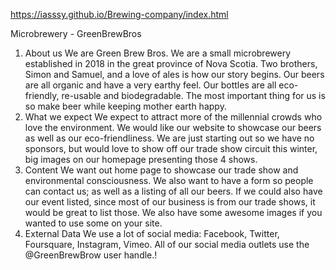 https://iasssy.github.io/Brewing-company/index.html

Microbrewery - GreenBrewBros
1. About us
We are Green Brew Bros. We are a small microbrewery established in 2018 in the great
province of Nova Scotia. Two brothers, Simon and Samuel, and a love of ales is how our story
begins. Our beers are all organic and have a very earthy feel. Our bottles are all eco-friendly,
re-usable and biodegradable. The most important thing for us is so make beer while keeping
mother earth happy.
2. What we expect
We expect to attract more of the millennial crowds who love the environment. We would like
our website to showcase our beers as well as our eco-friendliness. We are just starting out so
we have no sponsors, but would love to show off our trade show circuit this winter, big images
on our homepage presenting those 4 shows.
3. Content
We want out home page to showcase our trade show and environmental consciousness. We
also want to have a form so people can contact us; as well as a listing of all our beers. If we
could also have our event listed, since most of our business is from our trade shows, it would
be great to list those.
We also have some awesome images if you wanted to use some on your site.
4. External Data
We use a lot of social media: Facebook, Twitter, Foursquare, Instagram, Vimeo. All of our
social media outlets use the @GreenBrewBrow user handle.!

